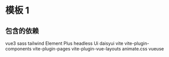 # 模板 1

## 包含的依赖

vue3
sass
tailwind
Element Plus
headless Ui
daisyui
vite
vite-plugin-components
vite-plugin-pages
vite-plugin-vue-layouts
animate.css
vueuse
